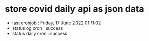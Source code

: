 # store covid daily api as json data

- last cronjob : Friday, 17 June 2022 01:11:02
- status og cron : success
- status daily cron : success
      
      
